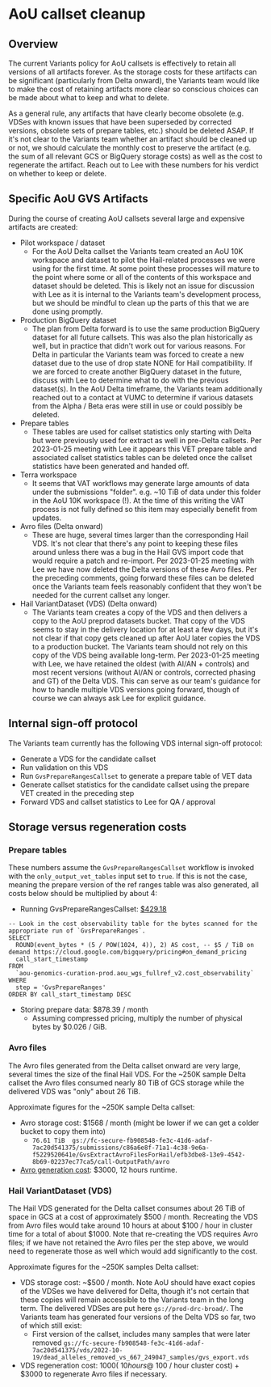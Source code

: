 # AoU callset cleanup

## Overview

The current Variants policy for AoU callsets is effectively to retain all versions of all artifacts forever. As the
storage costs for these artifacts can be significant (particularly from Delta onward), the Variants team would like to
make the cost of retaining artifacts more clear so conscious choices can be made about what to keep and what to delete.

As a general rule, any artifacts that have clearly become obsolete (e.g. VDSes with known issues that have been
superseded by corrected versions, obsolete sets of prepare tables, etc.) should be deleted ASAP. If it's not clear to
the Variants team whether an artifact should be cleaned up or not, we should calculate the monthly cost to preserve the
artifact (e.g. the sum of all relevant GCS or BigQuery storage costs) as well as the cost to regenerate the artifact.
Reach out to Lee with these numbers for his verdict on whether to keep or delete.

## Specific AoU GVS Artifacts

During the course of creating AoU callsets several large and expensive artifacts are created:

* Pilot workspace / dataset
    * For the AoU Delta callset the Variants team created an AoU 10K workspace and dataset to pilot the Hail-related
      processes we were using for the first time. At some point these processes will mature to the point where some or
      all of the contents of this workspace and dataset should be deleted. This is likely not an issue for discussion
      with Lee as it is internal to the Variants team's development process, but we should be mindful to clean up the
      parts of this that we are done using promptly.
* Production BigQuery dataset
    * The plan from Delta forward is to use the same production BigQuery dataset for all future callsets. This was also
      the plan historically as well, but in practice that didn't work out for various reasons. For Delta in particular
      the Variants team was forced to create a new dataset due to the use of drop state NONE for Hail compatibility. If
      we are forced to create another BigQuery dataset in the future, discuss with Lee to determine what to do with the
      previous dataset(s). In the AoU Delta timeframe, the Variants team additionally reached out to a contact at VUMC
      to determine if various datasets from the Alpha / Beta eras were still in use or could possibly be deleted.
* Prepare tables
    * These tables are used for callset statistics only starting with Delta but were previously used for extract as well
      in pre-Delta callsets. Per 2023-01-25 meeting with Lee it appears this VET prepare table and associated callset
      statistics tables can be deleted once the callset statistics have been generated and handed off.
* Terra workspace
    * It seems that VAT workflows may generate large amounts of data under the submissions "folder". e.g. ~10 TiB of
      data under this folder in the AoU 10K workspace (!). At the time of this writing the VAT process is not fully
      defined so this item may especially benefit from updates.
* Avro files (Delta onward)
    * These are huge, several times larger than the corresponding Hail VDS. It's not clear that there's any point to
      keeping these files around unless there was a bug in the Hail GVS import code that would require a patch and
      re-import. Per 2023-01-25 meeting with Lee we have now deleted the Delta versions of these Avro files. Per the
      preceding comments, going forward these files can be deleted once the Variants team feels reasonably confident
      that they won't be needed for the current callset any longer.
* Hail VariantDataset (VDS) (Delta onward)
    * The Variants team creates a copy of the VDS and then delivers a copy to the AoU preprod datasets bucket. That copy
      of the VDS seems to stay in the delivery location for at least a few days, but it's not clear if that copy gets
      cleaned up after AoU later copies the VDS to a production bucket. The Variants team should not rely on this copy
      of the VDS being available long-term. Per 2023-01-25 meeting with Lee, we have retained the oldest (with AI/AN +
      controls) and most recent versions (without AI/AN or controls, corrected phasing and GT) of the Delta VDS. This
      can serve as our team's guidance for how to handle multiple VDS versions going forward, though of course we can
      always ask Lee for explicit guidance.

## Internal sign-off protocol

The Variants team currently has the following VDS internal sign-off protocol:

* Generate a VDS for the candidate callset
* Run validation on this VDS
* Run `GvsPrepareRangesCallset` to generate a prepare table of VET data
* Generate callset statistics for the candidate callset using the prepare VET created in the preceding step
* Forward VDS and callset statistics to Lee for QA / approval

## Storage versus regeneration costs

### Prepare tables

These numbers assume the `GvsPrepareRangesCallset` workflow is invoked with the `only_output_vet_tables` input set
to `true`. If this is not the case, meaning the prepare version of the ref ranges table was also generated, all costs
below should be multiplied by about 4:

* Running
  GvsPrepareRangesCallset: [$429.18](https://docs.google.com/spreadsheets/d/1fcmEVWvjsx4XFLT9ZUsruUznnlB94xKgDIIyCGu6ryQ/edit#gid=0)
```
-- Look in the cost observability table for the bytes scanned for the appropriate run of `GvsPrepareRanges`.
SELECT
  ROUND(event_bytes * (5 / POW(1024, 4)), 2) AS cost, -- $5 / TiB on demand https://cloud.google.com/bigquery/pricing#on_demand_pricing
  call_start_timestamp
FROM
  `aou-genomics-curation-prod.aou_wgs_fullref_v2.cost_observability`
WHERE
  step = 'GvsPrepareRanges'
ORDER BY call_start_timestamp DESC
```
* Storing prepare data: $878.39 / month
    * Assuming compressed pricing, multiply the number of physical bytes by $0.026 / GiB.

### Avro files

The Avro files generated from the Delta callset onward are very large, several times the size of the final Hail VDS.
For the ~250K sample Delta callset the Avro files consumed nearly 80 TiB of GCS storage while the delivered VDS was
"only" about 26 TiB.

Approximate figures for the ~250K sample Delta callset:

* Avro storage cost: $1568 / month (might be lower if we can get a colder bucket to copy them into)
    * `76.61 TiB  gs://fc-secure-fb908548-fe3c-41d6-adaf-7ac20d541375/submissions/c86a6e8f-71a1-4c38-9e6a-f5229520641e/GvsExtractAvroFilesForHail/efb3dbe8-13e9-4542-8b69-02237ec77ca5/call-OutputPath/avro`
* [Avro generation cost](https://docs.google.com/spreadsheets/d/1fcmEVWvjsx4XFLT9ZUsruUznnlB94xKgDIIyCGu6ryQ/edit#gid=0):
  $3000, 12 hours runtime.

### Hail VariantDataset (VDS)

The Hail VDS generated for the Delta callset consumes about 26 TiB of space in GCS at a cost of approximately $500 /
month. Recreating the VDS from Avro files would take around 10 hours at about $100 / hour in cluster time for a total of
about $1000. Note that re-creating the VDS requires Avro files; if we have not retained the Avro files per the step
above, we would need to regenerate those as well which would add significantly to the cost.

Approximate figures for the ~250K samples Delta callset:

* VDS storage cost: ~$500 / month. Note AoU should have exact copies of the VDSes we have delivered for Delta, though
  it's not certain that these copies will remain accessible to the Variants team in the long term. The delivered VDSes are put here `gs://prod-drc-broad/`. The Variants team has
  generated four versions of the Delta VDS so far, two of which still exist:
    * First version of the callset, includes many samples that were later
      removed `gs://fc-secure-fb908548-fe3c-41d6-adaf-7ac20d541375/vds/2022-10-19/dead_alleles_removed_vs_667_249047_samples/gvs_export.vds`
* VDS regeneration cost: $1000 (~10 hours @ ~$100 / hour cluster cost) + $3000 to regenerate Avro files if necessary.

